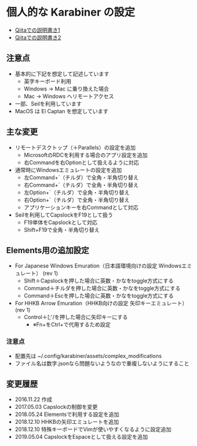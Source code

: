 # 個人的な Karabiner の設定
- [Qiitaでの説明書き1](http://qiita.com/y-kishibata/items/444e192a9afdf6edd112)
- [Qiitaでの説明書き2](http://qiita.com/y-kishibata/items/2176c8dd1f9a41bb87dd)

## 注意点
- 基本的に下記を想定して記述しています
  - 英字キーボード利用
  - Windows → Mac に乗り換えた場合
  - Mac → Windows へリモートアクセス
- 一部、Seilを利用しています
- MacOS は El Captan を想定しています

## 主な変更
- リモートデスクトップ（＋Parallels）の設定を追加
  - MicrosoftのRDCを利用する場合のアプリ設定を追加
  - 右Commandを右Optionとして扱えるように対応
- 通常時にWindowsエミュレートの設定を追加
  - 左Command+\`（チルダ）で全角・半角切り替え
  - 右Command+\`（チルダ）で全角・半角切り替え
  - 左Option+\`（チルダ）で全角・半角切り替え
  - 右Option+\`（チルダ）で全角・半角切り替え
  - アプリケーションキーを右Commandとして対応
- Seilを利用してCapslockをF19として扱う
  - F19単体をCapslockとして対応
  - Shift+F19で全角・半角切り替え

## Elements用の追加設定
- For Japanese Windows Emuration（日本語環境向けの設定 Windowsエミュレート） (rev 1)
  - Shift＋Capslockを押した場合に英数・かなをtoggle方式にする
  - Command＋チルダを押した場合に英数・かなをtoggle方式にする
  - Command＋Escを押した場合に英数・かなをtoggle方式にする
- For HHKB Arrow Emuration（HHKB向けの設定 矢印キーエミュレート） (rev 1)
  - Control＋[;'/を押した場合に矢印キーにする
    - ※Fn+をCtrl+で代用するため設定

### 注意点
- 配置先は ~/.config/karabiner/assets/complex_modifications
- ファイル名は数字.jsonなら問題ないようなので重複しないようにすること

## 変更履歴
- 2016.11.22 作成
- 2017.05.03 Capslockの制御を変更
- 2018.05.24 Elementsで利用する設定を追加
- 2018.12.10 HHKBの矢印エミュレートを追加
- 2018.12.10 特殊キーボードでVimが使いやすくなるように設定追加
- 2019.05.04 CapslockをEspaceとして扱える設定を追加
